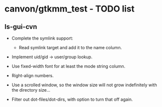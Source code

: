 # canvon/gtkmm\_test - TODO list

## ls-gui-cvn

  * Complete the symlink support:

    * Read symlink target and add it to the name column.

  * Implement uid/gid -> user/group lookup.

  * Use fixed-width font for at least the mode string column.

  * Right-align numbers.

  * Use a scrolled window, so the window size will not grow indefinitely
    with the directory size...

  * Filter out dot-files/dot-dirs, with option to turn that off again.


